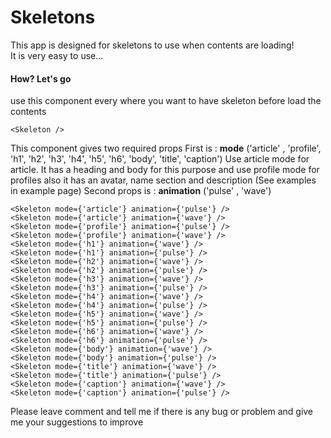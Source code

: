 # Skeletons

This app is designed for skeletons to use when contents are loading!  
It is very easy to use...
#### How?  Let's go
use this component every where you want to have skeleton before load the contents

    <Skeleton />

This component gives two required props
First is : **mode** ('article' , 'profile', 'h1', 'h2', 'h3', 'h4', 'h5', 'h6', 'body', 'title', 'caption')
Use article mode for article. It has a heading and body for this purpose
and use profile mode for profiles also it has an avatar, name section and description
(See examples in example page)
Second props is : **animation** ('pulse' , 'wave')

    <Skeleton mode={'article'} animation={'pulse'} />
    <Skeleton mode={'article'} animation={'wave'} />
    <Skeleton mode={'profile'} animation={'pulse'} />
    <Skeleton mode={'profile'} animation={'wave'} />
    <Skeleton mode={'h1'} animation={'wave'} />
    <Skeleton mode={'h1'} animation={'pulse'} />
    <Skeleton mode={'h2'} animation={'wave'} />
    <Skeleton mode={'h2'} animation={'pulse'} />
    <Skeleton mode={'h3'} animation={'wave'} />
    <Skeleton mode={'h3'} animation={'pulse'} />
    <Skeleton mode={'h4'} animation={'wave'} />
    <Skeleton mode={'h4'} animation={'pulse'} />
    <Skeleton mode={'h5'} animation={'wave'} />
    <Skeleton mode={'h5'} animation={'pulse'} />
    <Skeleton mode={'h6'} animation={'wave'} />
    <Skeleton mode={'h6'} animation={'pulse'} />
    <Skeleton mode={'body'} animation={'wave'} />
    <Skeleton mode={'body'} animation={'pulse'} />
    <Skeleton mode={'title'} animation={'wave'} />
    <Skeleton mode={'title'} animation={'pulse'} />
    <Skeleton mode={'caption'} animation={'wave'} />
    <Skeleton mode={'caption'} animation={'pulse'} />


Please leave comment and tell me if there is any bug or problem and give me your suggestions to improve 
